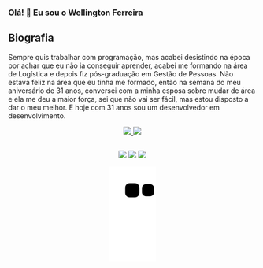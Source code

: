 ### Olá! 👋 Eu sou o Wellington Ferreira

## Biografia

Sempre quis trabalhar com programação, mas acabei desistindo na época por achar que eu não ia conseguir aprender, acabei me formando na área de Logística e depois fiz pós-graduação em Gestão de Pessoas. Não estava feliz na área que eu tinha me formado, então na semana do meu aniversário de 31 anos, conversei com a minha esposa sobre mudar de área e ela me deu a maior força, sei que não vai ser fácil, mas estou disposto a dar o meu melhor. E hoje com 31 anos sou um desenvolvedor em desenvolvimento.



<div align="center">
  <a href="https://github.com/Wellingt0ndev">
  <img height="180em" src="https://github-readme-stats.vercel.app/api?username=Wellingt0ndev&show_icons=true&theme=radical"/>
  <img height="180em" src="https://github-readme-stats.vercel.app/api/top-langs/?username=Wellingt0ndev&layout=compact&langs_count=7&theme=dark"/>
  
  ##
  <a href="https://www.instagram.com/wellington_006/" target="_blank"><img src="https://img.shields.io/badge/-Instagram-%23E4405F?style=for-the-badge&logo=instagram&logoColor=white" target="_blank"></a>
 	 <a href = "mailto:wellingtonfs50@gmail.com"><img src="https://img.shields.io/badge/-Gmail-%23333?style=for-the-badge&logo=gmail&logoColor=white" target="_blank"></a>
  <a href="https://www.linkedin.com/in/wellington-ferreira-da-silva/" target="_blank"><img src="https://img.shields.io/badge/-LinkedIn-%230077B5?style=for-the-badge&logo=linkedin&logoColor=white" target="_blank"></a> 
  
![Snake animation](https://github.com/Wellingt0ndev/Wellingt0ndev/blob/output/github-contribution-grid-snake.svg)

